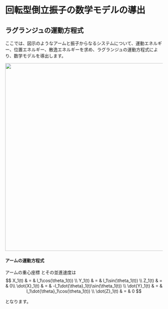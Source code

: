 # 回転型倒立振子の数学モデルの導出 



## ラグランジュの運動方程式

ここでは、図示のようなアームと振子からなるシステムについて、運動エネルギー、位置エネルギー、散逸エネルギーを求め、ラグランジュの運動方程式により、数学モデルを導出します。

<img src="E:\Dropbox\授業　\倒立振子ｒ１\1回目\Pcont1.png" width="600">

#### アームの運動方程式



アームの重心座標 とその並進速度は
$$
X_1(t) & = & l_1\cos(\theta_1(t)) \\
Y_1(t) & = & l_1\sin(\theta_1(t)) \\
Z_1(t) & = & 0\\
\dot{X}_1(t) & = & -l_1\dot{\theta}_1(t)\sin(\theta_1(t)) \\
\dot{Y}_1(t) & = & l_1\dot{\theta}_1\cos(\theta_1(t)) \\
\dot{Z}_1(t) & = & 0
$$




となります。

